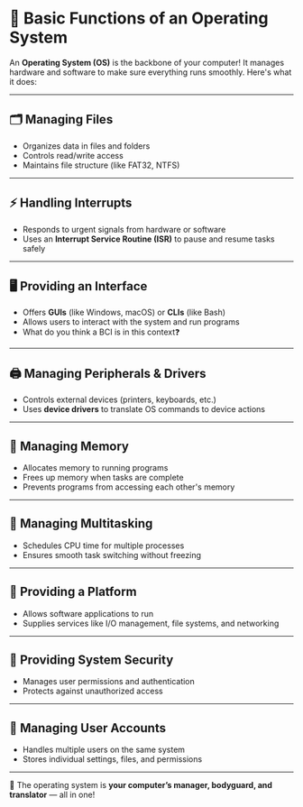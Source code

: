 # 🌟 Basic Functions of an Operating System

An **Operating System (OS)** is the backbone of your computer! It manages hardware and software to make sure everything runs smoothly. Here's what it does:

---

## 🗂️ Managing Files

- Organizes data in files and folders
- Controls read/write access
- Maintains file structure (like FAT32, NTFS)

---

## ⚡ Handling Interrupts

- Responds to urgent signals from hardware or software
- Uses an **Interrupt Service Routine (ISR)** to pause and resume tasks safely

---

## 🖥️ Providing an Interface

- Offers **GUIs** (like Windows, macOS) or **CLIs** (like Bash)
- Allows users to interact with the system and run programs
- What do you think a BCI is in this context❓

---

## 🖨️ Managing Peripherals & Drivers

- Controls external devices (printers, keyboards, etc.)
- Uses **device drivers** to translate OS commands to device actions

---

## 🧠 Managing Memory

- Allocates memory to running programs
- Frees up memory when tasks are complete
- Prevents programs from accessing each other's memory

---

## 🤹 Managing Multitasking

- Schedules CPU time for multiple processes
- Ensures smooth task switching without freezing

---

## 🧱 Providing a Platform

- Allows software applications to run
- Supplies services like I/O management, file systems, and networking

---

## 🔐 Providing System Security

- Manages user permissions and authentication
- Protects against unauthorized access

---

## 👤 Managing User Accounts

- Handles multiple users on the same system
- Stores individual settings, files, and permissions

---

🎯 The operating system is **your computer’s manager, bodyguard, and translator** — all in one!

